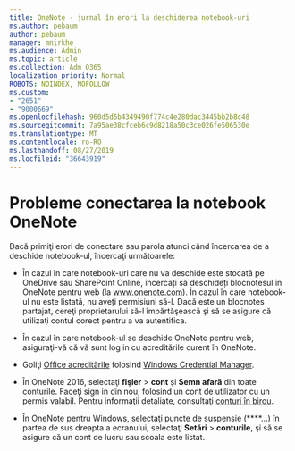 ```yaml
---
title: OneNote - jurnal în erori la deschiderea notebook-uri
ms.author: pebaum
author: pebaum
manager: mnirkhe
ms.audience: Admin
ms.topic: article
ms.collection: Adm_O365
localization_priority: Normal
ROBOTS: NOINDEX, NOFOLLOW
ms.custom:
- "2651"
- "9000669"
ms.openlocfilehash: 960d5d5b4349490f774c4e280dac3445bb2b8c48
ms.sourcegitcommit: 7a95ae38cfceb6c9d8218a50c3ce026fe506530e
ms.translationtype: MT
ms.contentlocale: ro-RO
ms.lasthandoff: 08/27/2019
ms.locfileid: "36643919"
---
```

# <a name="issues-signing-in-to-onenote-notebooks"></a>Probleme conectarea la notebook OneNote

Dacă primiţi erori de conectare sau parola atunci când încercarea de a deschide notebook-ul, încercaţi următoarele:

- În cazul în care notebook-uri care nu va deschide este stocată pe OneDrive sau SharePoint Online, încercați să deschideți blocnotesul în OneNote pentru web (la www.onenote.com). În cazul în care notebook-ul nu este listată, nu aveți permisiuni să-l. Dacă este un blocnotes partajat, cereţi proprietarului să-l împărtăşească şi să se asigure că utilizaţi contul corect pentru a va autentifica.

- În cazul în care notebook-ul se deschide OneNote pentru web, asiguraţi-vă că vă sunt log in cu acreditările curent în OneNote. 

- Goliţi [Office acreditările](https://docs.microsoft.com/office/troubleshoot/error-messages/another-account-already-signed-in#step-3-clear-cached-credentials-on-the-computer) folosind [Windows Credential Manager](https://support.microsoft.com/help/4026814/windows-accessing-credential-manager).

- În OneNote 2016, selectaţi **fişier** > **cont** şi **Semn afară** din toate conturile. Faceţi sign in din nou, folosind un cont de utilizator cu un permis valabil. Pentru informaţii detaliate, consultaţi [conturi în birou](https://support.office.com/article/accounts-in-office-628ea040-f265-49de-b986-be09c3ebf8a9).

- În OneNote pentru Windows, selectaţi puncte de suspensie (****...) în partea de sus dreapta a ecranului, selectaţi **Setări** > **conturile**, şi să se asigure că un cont de lucru sau scoala este listat.